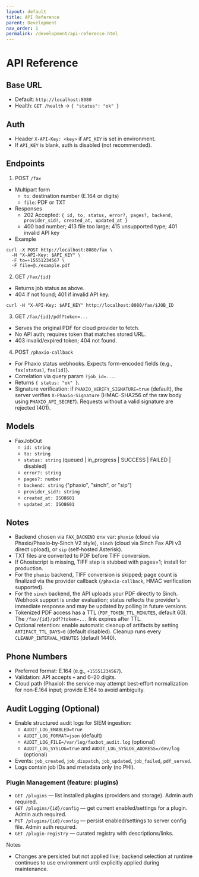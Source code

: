 ```yaml
---
layout: default
title: API Reference
parent: Development
nav_order: 1
permalink: /development/api-reference.html
---
```


# API Reference

## Base URL
- Default: `http://localhost:8080`
- Health: `GET /health` → `{ "status": "ok" }`

## Auth
- Header `X-API-Key: <key>` if `API_KEY` is set in environment.
- If `API_KEY` is blank, auth is disabled (not recommended).

## Endpoints

1) POST `/fax`
- Multipart form
  - `to`: destination number (E.164 or digits)
  - `file`: PDF or TXT
- Responses
  - 202 Accepted: `{ id, to, status, error?, pages?, backend, provider_sid?, created_at, updated_at }`
  - 400 bad number; 413 file too large; 415 unsupported type; 401 invalid API key
- Example
```
curl -X POST http://localhost:8080/fax \
  -H "X-API-Key: $API_KEY" \
  -F to=+15551234567 \
  -F file=@./example.pdf
```

2) GET `/fax/{id}`
- Returns job status as above.
- 404 if not found; 401 if invalid API key.
```
curl -H "X-API-Key: $API_KEY" http://localhost:8080/fax/$JOB_ID
```

3) GET `/fax/{id}/pdf?token=...`
- Serves the original PDF for cloud provider to fetch.
- No API auth; requires token that matches stored URL.
- 403 invalid/expired token; 404 not found.

4) POST `/phaxio-callback`
- For Phaxio status webhooks. Expects form-encoded fields (e.g., `fax[status]`, `fax[id]`).
- Correlation via query param `?job_id=...`.
- Returns `{ status: "ok" }`.
- Signature verification: if `PHAXIO_VERIFY_SIGNATURE=true` (default), the server verifies `X-Phaxio-Signature` (HMAC-SHA256 of the raw body using `PHAXIO_API_SECRET`). Requests without a valid signature are rejected (401).

## Models
- FaxJobOut
  - `id: string`
  - `to: string`
  - `status: string` (queued | in_progress | SUCCESS | FAILED | disabled)
  - `error?: string`
  - `pages?: number`
  - `backend: string` ("phaxio", "sinch", or "sip")
  - `provider_sid?: string`
  - `created_at: ISO8601`
  - `updated_at: ISO8601`

## Notes
- Backend chosen via `FAX_BACKEND` env var: `phaxio` (cloud via Phaxio/Phaxio‑by‑Sinch V2 style), `sinch` (cloud via Sinch Fax API v3 direct upload), or `sip` (self‑hosted Asterisk).
- TXT files are converted to PDF before TIFF conversion.
- If Ghostscript is missing, TIFF step is stubbed with pages=1; install for production.
- For the `phaxio` backend, TIFF conversion is skipped; page count is finalized via the provider callback (`/phaxio-callback`, HMAC verification supported).
- For the `sinch` backend, the API uploads your PDF directly to Sinch. Webhook support is under evaluation; status reflects the provider's immediate response and may be updated by polling in future versions.
- Tokenized PDF access has a TTL (`PDF_TOKEN_TTL_MINUTES`, default 60). The `/fax/{id}/pdf?token=...` link expires after TTL.
- Optional retention: enable automatic cleanup of artifacts by setting `ARTIFACT_TTL_DAYS>0` (default disabled). Cleanup runs every `CLEANUP_INTERVAL_MINUTES` (default 1440).

## Phone Numbers
- Preferred format: E.164 (e.g., `+15551234567`).
- Validation: API accepts `+` and 6–20 digits.
- Cloud path (Phaxio): the service may attempt best‑effort normalization for non‑E.164 input; provide E.164 to avoid ambiguity.

## Audit Logging (Optional)
- Enable structured audit logs for SIEM ingestion:
  - `AUDIT_LOG_ENABLED=true`
  - `AUDIT_LOG_FORMAT=json` (default)
  - `AUDIT_LOG_FILE=/var/log/faxbot_audit.log` (optional)
  - `AUDIT_LOG_SYSLOG=true` and `AUDIT_LOG_SYSLOG_ADDRESS=/dev/log` (optional)
- Events: `job_created`, `job_dispatch`, `job_updated`, `job_failed`, `pdf_served`.
- Logs contain job IDs and metadata only (no PHI).
### Plugin Management (feature: plugins)
- `GET /plugins` — list installed plugins (providers and storage). Admin auth required.
- `GET /plugins/{id}/config` — get current enabled/settings for a plugin. Admin auth required.
- `PUT /plugins/{id}/config` — persist enabled/settings to server config file. Admin auth required.
- `GET /plugin-registry` — curated registry with descriptions/links.

Notes
- Changes are persisted but not applied live; backend selection at runtime continues to use environment until explicitly applied during maintenance.
